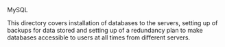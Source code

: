 MySQL

This directory covers installation of databases to the servers, setting up of backups for data stored and setting up of a redundancy plan to make databases accessible to users at all times from different servers.

